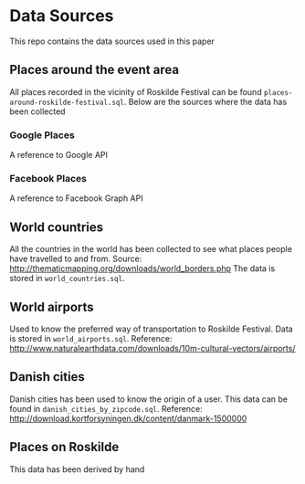 # Data Sources
This repo contains the data sources used in this paper

## Places around the event area
All places recorded in the vicinity of Roskilde Festival can be found `places-around-roskilde-festival.sql`.
Below are the sources where the data has been collected
### Google Places
A reference to Google API
### Facebook Places
A reference to Facebook Graph API

## World countries
All the countries in the world has been collected to see what places people have travelled to and from.
Source: http://thematicmapping.org/downloads/world_borders.php
The data is stored in `world_countries.sql`.

## World airports
Used to know the preferred way of transportation to Roskilde Festival. Data is stored in `world_airports.sql`.
Reference: http://www.naturalearthdata.com/downloads/10m-cultural-vectors/airports/

## Danish cities
Danish cities has been used to know the origin of a user. This data can be found in  `danish_cities_by_zipcode.sql`.
Reference: http://download.kortforsyningen.dk/content/danmark-1500000

## Places on Roskilde
This data has been derived by hand



